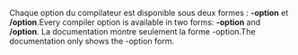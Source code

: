 
<span data-ttu-id="365c9-101">Chaque option du compilateur est disponible sous deux formes : **-option** et **/option**.</span><span class="sxs-lookup"><span data-stu-id="365c9-101">Every compiler option is available in two forms: **-option** and **/option**.</span></span> <span data-ttu-id="365c9-102">La documentation montre seulement la forme -option.</span><span class="sxs-lookup"><span data-stu-id="365c9-102">The documentation only shows the -option form.</span></span> 
